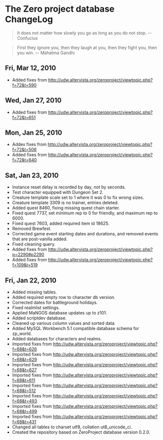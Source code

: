 # The Zero project database ChangeLog

> It does not matter how slowly you go as long as you do not stop.
> -- Confucius

> First they ignore you, then they laugh at you, then they fight you,
> then you win. –- Mahatma Gandhi

## Fri, Mar 12, 2010

* Added fixes from http://udw.altervista.org/zeroproject/viewtopic.php?f=72&t=590

## Wed, Jan 27, 2010

* Added fixes from http://udw.altervista.org/zeroproject/viewtopic.php?f=72&t=651

## Mon, Jan 25, 2010

* Addex fixes from http://udw.altervista.org/zeroproject/viewtopic.php?f=72&t=506
* Added fixes from http://udw.altervista.org/zeroproject/viewtopic.php?f=72&t=640

## Sat, Jan 23, 2010

* Instance reset delay is recorded by day, not by seconds.
* Test character equipped with Dungeon Set 2.
* Creature template scale set to 1 where it was 0 to fix wrong sizes.
* Creature template 3309 is no trainer, entries deleted.
* Added quest 8460, fixing missing quest chain starter.
* Fixed quest 7737, set minimum rep to 0 for friendly, and maximum
  rep to 6000.
* Fixed quest 7603, added required item id 18625.
* Removed Brewfest.
* Corrected game event starting dates and durations, and removed events
  that are post-vanilla added.
* Fixed cleaning query.
* Added fixes from http://udw.altervista.org/zeroproject/viewtopic.php?p=2290#p2290
* Added fixes from http://udw.altervista.org/zeroproject/viewtopic.php?f=109&t=519

## Fri, Jan 22, 2010

* Added missing tables.
* Added required empty row to character db version.
* Corrected dates for battleground holidays.
* Fixed realmlist settings.
* Applied MaNGOS database updates up to z101.
* Added scriptdev database.
* Cleaned up various column values and sorted data.
* Added MySQL Workbench 5.1 compatible database schema for zp_world.
* Added databases for characters and realms.
* Imported fixes from http://udw.altervista.org/zeroproject/viewtopic.php?f=68&t=626
* Imported fixes from http://udw.altervista.org/zeroproject/viewtopic.php?f=68&t=629
* Imported fixes from http://udw.altervista.org/zeroproject/viewtopic.php?f=68&t=627
* Imported fixes from http://udw.altervista.org/zeroproject/viewtopic.php?f=68&t=611
* Imported fixes from http://udw.altervista.org/zeroproject/viewtopic.php?f=68&t=512
* Imported fixes from http://udw.altervista.org/zeroproject/viewtopic.php?f=68&t=493
* Imported fixes from http://udw.altervista.org/zeroproject/viewtopic.php?f=68&t=499
* Imported fixes from http://udw.altervista.org/zeroproject/viewtopic.php?f=68&t=431
* Changed all tables to charset utf8, collation ut8_unicode_ci.
* Created the repository based on ZeroProject database version 0.2.0.

